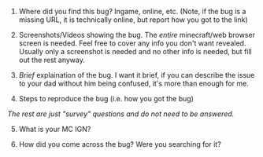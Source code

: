 1) Where did you find this bug? Ingame, online, etc. (Note, if the bug is a missing URL, it is technically online, but report how you got to the link)


2) Screenshots/Videos showing the bug. The *entire* minecraft/web browser screen is needed. Feel free to cover any info you don't want revealed. Usually only a screenshot is needed and no other info is needed, but fill out the rest anyway.


3) _Brief_ explaination of the bug. I want it brief, if you can describe the issue to your dad without him being confused, it's more than enough for me.


4) Steps to reproduce the bug (i.e. how you got the bug)

*The rest are just "survey" questions and do not need to be answered.*

5) What is your MC IGN?


6) How did you come across the bug? Were you searching for it?

